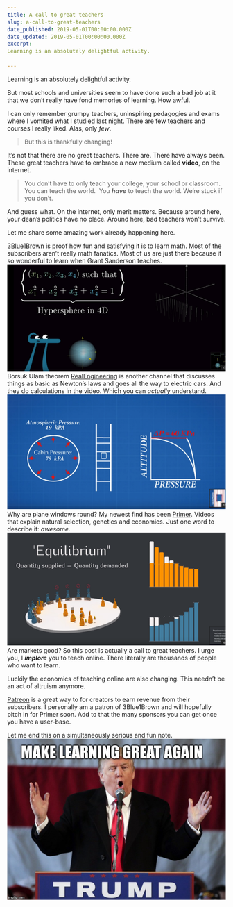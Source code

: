 ```yaml
---
title: A call to great teachers
slug: a-call-to-great-teachers
date_published: 2019-05-01T00:00:00.000Z
date_updated: 2019-05-01T00:00:00.000Z
excerpt: 
Learning is an absolutely delightful activity.

---
```


Learning is an absolutely delightful activity.

But most schools and universities seem to have done such a bad job at it that we don’t really have fond memories of learning. How awful.

I can only remember grumpy teachers, uninspiring pedagogies and exams where I vomited what I studied last night. There are few teachers and courses I really liked. Alas, only *few*.

> But this is thankfully changing!

It’s not that there are no great teachers. There are. There have always been. These great teachers have to embrace a new medium called **video**, on the internet.

> You don’t have to only teach your college, your school or classroom. 
> You can teach the world. 
> You ***have*** to teach the world. We’re stuck if you don’t.

And guess what. On the internet, only merit matters. Because around here, your dean’s politics have no place. Around here, bad teachers won’t survive.

Let me share some amazing work already happening here.

[3Blue1Brown](https://www.youtube.com/channel/UCYO_jab_esuFRV4b17AJtAw) is proof how fun and satisfying it is to learn math. Most of the subscribers aren’t really math fanatics. Most of us are just there because it so wonderful to learn when Grant Sanderson teaches.
![](/assets/images/A-call-to-great-teachers/1-xiK0AttPEeoyMoGBKeEgCg.png)Borsuk Ulam theorem
[RealEngineering](https://www.youtube.com/channel/UCR1IuLEqb6UEA_zQ81kwXfg) is another channel that discusses things as basic as Newton’s laws and goes all the way to electric cars. And they do calculations in the video. Which you can *actually* understand.
![](/assets/images/A-call-to-great-teachers/1-yVnr0gc-t_4XfqiDx6FLFQ.png)Why are plane windows round?
My newest find has been [Primer](https://www.youtube.com/channel/UCKzJFdi57J53Vr_BkTfN3uQ). Videos that explain natural selection, genetics and economics. Just one word to describe it: *awesome*.
![](/assets/images/A-call-to-great-teachers/1-Sg_x545ozTGIhZPNCxjntw.png)Are markets good?
So this post is actually a call to great teachers.
I urge you, I ***implore*** you to teach online. There literally are thousands of people who want to learn.

Luckily the economics of teaching online are also changing. This needn’t be an act of altruism anymore.

[Patreon](https://www.patreon.com/) is a great way to for creators to earn revenue from their subscribers. I personally am a patron of 3Blue1Brown and will hopefully pitch in for Primer soon.
Add to that the many sponsors you can get once you have a user-base.

Let me end this on a simultaneously serious and fun note.
![](/assets/images/A-call-to-great-teachers/1-DHF7MykSZ6iZaih_L9UwHA.jpeg)
